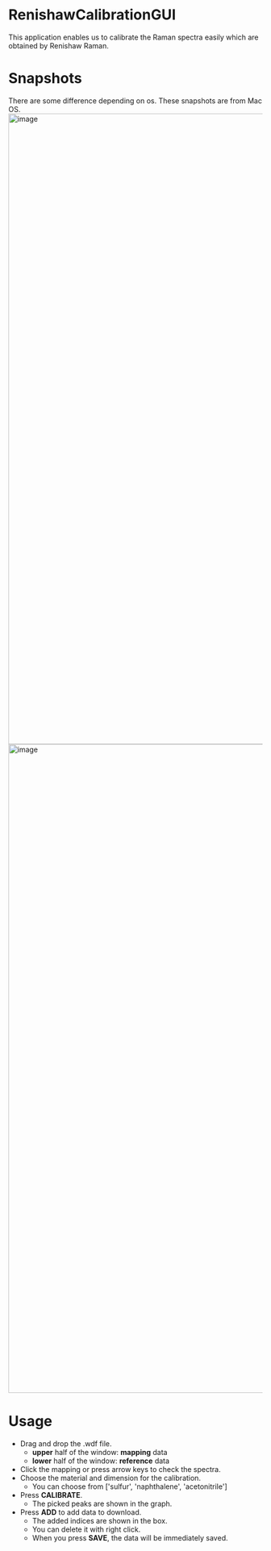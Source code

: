 # RenishawCalibrationGUI
This application enables us to calibrate the Raman spectra easily which are obtained by Renishaw Raman.

# Snapshots
There are some difference depending on os.
These snapshots are from Mac OS.
<img width="1251" alt="image" src="https://user-images.githubusercontent.com/92524649/218103243-5a620fae-7a81-4962-a56a-80466ef26db3.png">
<img width="1287" alt="image" src="https://user-images.githubusercontent.com/92524649/218103575-324a39f4-a033-4f00-b8bf-185f33c89c2d.png">


# Usage
- Drag and drop the .wdf file.
  - **upper** half of the window: **mapping** data
  - **lower** half of the window: **reference** data
- Click the mapping or press arrow keys to check the spectra.
- Choose the material and dimension for the calibration.
  - You can choose from ['sulfur', 'naphthalene', 'acetonitrile']
- Press **CALIBRATE**.
  - The picked peaks are shown in the graph.
- Press **ADD** to add data to download.
  - The added indices are shown in the box.
  - You can delete it with right click.
  - When you press **SAVE**, the data will be immediately saved.
